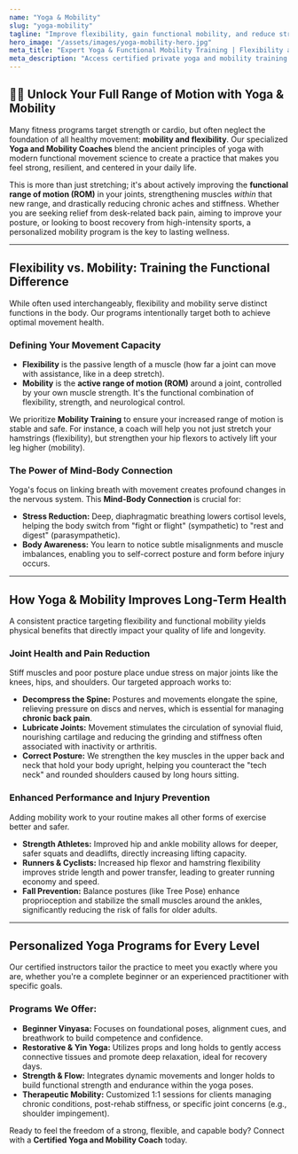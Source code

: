 ```yaml
---
name: "Yoga & Mobility"
slug: "yoga-mobility"
tagline: "Improve flexibility, gain functional mobility, and reduce stress with personalized yoga and movement coaching."
hero_image: "/assets/images/yoga-mobility-hero.jpg"
meta_title: "Expert Yoga & Functional Mobility Training | Flexibility and Joint Health"
meta_description: "Access certified private yoga and mobility training to reduce joint stiffness, correct posture, improve balance, and strengthen the mind-body connection."
---
```

## 🧘‍♀️ Unlock Your Full Range of Motion with Yoga & Mobility

Many fitness programs target strength or cardio, but often neglect the foundation of all healthy movement: **mobility and flexibility**. Our specialized **Yoga and Mobility Coaches** blend the ancient principles of yoga with modern functional movement science to create a practice that makes you feel strong, resilient, and centered in your daily life.

This is more than just stretching; it's about actively improving the **functional range of motion (ROM)** in your joints, strengthening muscles *within* that new range, and drastically reducing chronic aches and stiffness. Whether you are seeking relief from desk-related back pain, aiming to improve your posture, or looking to boost recovery from high-intensity sports, a personalized mobility program is the key to lasting wellness.

---

## Flexibility vs. Mobility: Training the Functional Difference

While often used interchangeably, flexibility and mobility serve distinct functions in the body. Our programs intentionally target both to achieve optimal movement health.

### Defining Your Movement Capacity
* **Flexibility** is the passive length of a muscle (how far a joint can move with assistance, like in a deep stretch).
* **Mobility** is the **active range of motion (ROM)** around a joint, controlled by your own muscle strength. It's the functional combination of flexibility, strength, and neurological control.

We prioritize **Mobility Training** to ensure your increased range of motion is stable and safe. For instance, a coach will help you not just stretch your hamstrings (flexibility), but strengthen your hip flexors to actively lift your leg higher (mobility).

### The Power of Mind-Body Connection
Yoga's focus on linking breath with movement creates profound changes in the nervous system. This **Mind-Body Connection** is crucial for:
* **Stress Reduction:** Deep, diaphragmatic breathing lowers cortisol levels, helping the body switch from "fight or flight" (sympathetic) to "rest and digest" (parasympathetic).
* **Body Awareness:** You learn to notice subtle misalignments and muscle imbalances, enabling you to self-correct posture and form before injury occurs.

---

## How Yoga & Mobility Improves Long-Term Health

A consistent practice targeting flexibility and functional mobility yields physical benefits that directly impact your quality of life and longevity.

### Joint Health and Pain Reduction
Stiff muscles and poor posture place undue stress on major joints like the knees, hips, and shoulders. Our targeted approach works to:
* **Decompress the Spine:** Postures and movements elongate the spine, relieving pressure on discs and nerves, which is essential for managing **chronic back pain**.
* **Lubricate Joints:** Movement stimulates the circulation of synovial fluid, nourishing cartilage and reducing the grinding and stiffness often associated with inactivity or arthritis.
* **Correct Posture:** We strengthen the key muscles in the upper back and neck that hold your body upright, helping you counteract the "tech neck" and rounded shoulders caused by long hours sitting.

### Enhanced Performance and Injury Prevention
Adding mobility work to your routine makes all other forms of exercise better and safer.
* **Strength Athletes:** Improved hip and ankle mobility allows for deeper, safer squats and deadlifts, directly increasing lifting capacity.
* **Runners & Cyclists:** Increased hip flexor and hamstring flexibility improves stride length and power transfer, leading to greater running economy and speed.
* **Fall Prevention:** Balance postures (like Tree Pose) enhance proprioception and stabilize the small muscles around the ankles, significantly reducing the risk of falls for older adults.

---

## Personalized Yoga Programs for Every Level

Our certified instructors tailor the practice to meet you exactly where you are, whether you're a complete beginner or an experienced practitioner with specific goals.

### Programs We Offer:
* **Beginner Vinyasa:** Focuses on foundational poses, alignment cues, and breathwork to build competence and confidence.
* **Restorative & Yin Yoga:** Utilizes props and long holds to gently access connective tissues and promote deep relaxation, ideal for recovery days.
* **Strength & Flow:** Integrates dynamic movements and longer holds to build functional strength and endurance within the yoga poses.
* **Therapeutic Mobility:** Customized 1:1 sessions for clients managing chronic conditions, post-rehab stiffness, or specific joint concerns (e.g., shoulder impingement).

Ready to feel the freedom of a strong, flexible, and capable body? Connect with a **Certified Yoga and Mobility Coach** today.